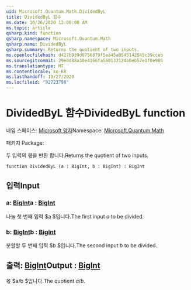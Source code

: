```yaml
---
uid: Microsoft.Quantum.Math.DividedByL
title: DividedByL 함수
ms.date: 10/26/2020 12:00:00 AM
ms.topic: article
qsharp.kind: function
qsharp.namespace: Microsoft.Quantum.Math
qsharp.name: DividedByL
qsharp.summary: Returns the quotient of two inputs.
ms.openlocfilehash: d427b939d0756879f5ea45a0545142545c39cceb
ms.sourcegitcommit: 29e0d88a30e4166fa580132124b0eb57e1f0e986
ms.translationtype: MT
ms.contentlocale: ko-KR
ms.lasthandoff: 10/27/2020
ms.locfileid: "92723798"
---
```

# <a name="dividedbyl-function"></a><span data-ttu-id="d2c2f-102">DividedByL 함수</span><span class="sxs-lookup"><span data-stu-id="d2c2f-102">DividedByL function</span></span>

<span data-ttu-id="d2c2f-103">네임 스페이스: [Microsoft 양자](xref:Microsoft.Quantum.Math)</span><span class="sxs-lookup"><span data-stu-id="d2c2f-103">Namespace: [Microsoft.Quantum.Math](xref:Microsoft.Quantum.Math)</span></span>

<span data-ttu-id="d2c2f-104">패키지 [](https://nuget.org/packages/)</span><span class="sxs-lookup"><span data-stu-id="d2c2f-104">Package: [](https://nuget.org/packages/)</span></span>


<span data-ttu-id="d2c2f-105">두 입력의 몫을 반환 합니다.</span><span class="sxs-lookup"><span data-stu-id="d2c2f-105">Returns the quotient of two inputs.</span></span>

```qsharp
function DividedByL (a : BigInt, b : BigInt) : BigInt
```


## <a name="input"></a><span data-ttu-id="d2c2f-106">입력</span><span class="sxs-lookup"><span data-stu-id="d2c2f-106">Input</span></span>

### <a name="a--bigint"></a><span data-ttu-id="d2c2f-107">a: [BigInt](xref:microsoft.quantum.lang-ref.bigint)</span><span class="sxs-lookup"><span data-stu-id="d2c2f-107">a : [BigInt](xref:microsoft.quantum.lang-ref.bigint)</span></span>

<span data-ttu-id="d2c2f-108">나눌 첫 번째 입력 $a $입니다.</span><span class="sxs-lookup"><span data-stu-id="d2c2f-108">The first input $a$ to be divided.</span></span>


### <a name="b--bigint"></a><span data-ttu-id="d2c2f-109">b: [BigInt](xref:microsoft.quantum.lang-ref.bigint)</span><span class="sxs-lookup"><span data-stu-id="d2c2f-109">b : [BigInt](xref:microsoft.quantum.lang-ref.bigint)</span></span>

<span data-ttu-id="d2c2f-110">분할할 두 번째 입력 $b $입니다.</span><span class="sxs-lookup"><span data-stu-id="d2c2f-110">The second input $b$ to be divided.</span></span>



## <a name="output--bigint"></a><span data-ttu-id="d2c2f-111">출력: [BigInt](xref:microsoft.quantum.lang-ref.bigint)</span><span class="sxs-lookup"><span data-stu-id="d2c2f-111">Output : [BigInt](xref:microsoft.quantum.lang-ref.bigint)</span></span>

<span data-ttu-id="d2c2f-112">몫 $a/b $입니다.</span><span class="sxs-lookup"><span data-stu-id="d2c2f-112">The quotient $a / b$.</span></span>